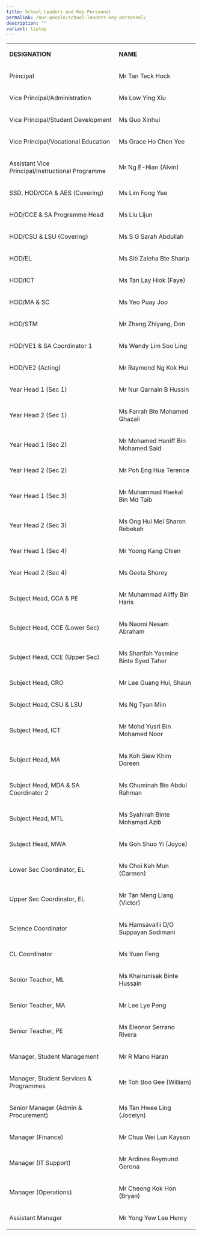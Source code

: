 ```yaml
---
title: School Leaders and Key Personnel
permalink: /our-people/school-leaders-key-personnel/
description: ""
variant: tiptap
---
```

<table style="minWidth: 50px">
<colgroup>
<col>
<col>
</colgroup>
<tbody>
<tr>
<td rowspan="1" colspan="1">
<p><strong>DESIGNATION</strong>
</p>
</td>
<td rowspan="1" colspan="1">
<p><strong>NAME</strong>
</p>
</td>
</tr>
<tr>
<td rowspan="1" colspan="1">
<p>Principal</p>
</td>
<td rowspan="1" colspan="1">
<p>Mr Tan Teck Hock</p>
</td>
</tr>
<tr>
<td rowspan="1" colspan="1">
<p>Vice Principal/Administration</p>
</td>
<td rowspan="1" colspan="1">
<p>Ms Low Ying Xiu</p>
</td>
</tr>
<tr>
<td rowspan="1" colspan="1">
<p>Vice Principal/Student Development</p>
</td>
<td rowspan="1" colspan="1">
<p>Ms Guo Xinhui</p>
</td>
</tr>
<tr>
<td rowspan="1" colspan="1">
<p>Vice Principal/Vocational Education</p>
</td>
<td rowspan="1" colspan="1">
<p>Ms Grace Ho Chen Yee</p>
</td>
</tr>
<tr>
<td rowspan="1" colspan="1">
<p>Assistant Vice Principal/Instructional Programme</p>
</td>
<td rowspan="1" colspan="1">
<p>Mr Ng E-Hian (Alvin)</p>
</td>
</tr>
<tr>
<td rowspan="1" colspan="1">
<p>SSD, HOD/CCA &amp; AES (Covering)</p>
</td>
<td rowspan="1" colspan="1">
<p>Ms Lim Fong Yee</p>
</td>
</tr>
<tr>
<td rowspan="1" colspan="1">
<p>HOD/CCE &amp; SA Programme Head</p>
</td>
<td rowspan="1" colspan="1">
<p>Ms Liu Lijun</p>
</td>
</tr>
<tr>
<td rowspan="1" colspan="1">
<p>HOD/CSU &amp; LSU (Covering)</p>
</td>
<td rowspan="1" colspan="1">
<p>Ms S G Sarah Abdullah</p>
</td>
</tr>
<tr>
<td rowspan="1" colspan="1">
<p>HOD/EL</p>
</td>
<td rowspan="1" colspan="1">
<p>Ms Siti Zaleha Bte Sharip</p>
</td>
</tr>
<tr>
<td rowspan="1" colspan="1">
<p>HOD/ICT</p>
</td>
<td rowspan="1" colspan="1">
<p>Ms Tan Lay Hiok (Faye)</p>
</td>
</tr>
<tr>
<td rowspan="1" colspan="1">
<p>HOD/MA &amp; SC</p>
</td>
<td rowspan="1" colspan="1">
<p>Ms Yeo Puay Joo</p>
</td>
</tr>
<tr>
<td rowspan="1" colspan="1">
<p>HOD/STM</p>
</td>
<td rowspan="1" colspan="1">
<p>Mr Zhang Zhiyang, Don</p>
</td>
</tr>
<tr>
<td rowspan="1" colspan="1">
<p>HOD/VE1 &amp; SA Coordinator 1</p>
</td>
<td rowspan="1" colspan="1">
<p>Ms Wendy Lim Soo Ling</p>
</td>
</tr>
<tr>
<td rowspan="1" colspan="1">
<p>HOD/VE2 (Acting)</p>
</td>
<td rowspan="1" colspan="1">
<p>Mr Raymond Ng Kok Hui</p>
</td>
</tr>
<tr>
<td rowspan="1" colspan="1">
<p>Year Head 1 (Sec 1)</p>
</td>
<td rowspan="1" colspan="1">
<p>Mr Nur Qarnain B Hussin</p>
</td>
</tr>
<tr>
<td rowspan="1" colspan="1">
<p>Year Head 2 (Sec 1)</p>
</td>
<td rowspan="1" colspan="1">
<p>Ms Farrah Bte Mohamed Ghazali</p>
</td>
</tr>
<tr>
<td rowspan="1" colspan="1">
<p>Year Head 1 (Sec 2)</p>
</td>
<td rowspan="1" colspan="1">
<p>Mr Mohamed Haniff Bin Mohamed Said</p>
</td>
</tr>
<tr>
<td rowspan="1" colspan="1">
<p>Year Head 2 (Sec 2)</p>
</td>
<td rowspan="1" colspan="1">
<p>Mr Poh Eng Hua Terence</p>
</td>
</tr>
<tr>
<td rowspan="1" colspan="1">
<p>Year Head 1 (Sec 3)</p>
</td>
<td rowspan="1" colspan="1">
<p>Mr Muhammad Haekal Bin Md Taib</p>
</td>
</tr>
<tr>
<td rowspan="1" colspan="1">
<p>Year Head 2 (Sec 3)</p>
</td>
<td rowspan="1" colspan="1">
<p>Ms Ong Hui Mei Sharon Rebekah</p>
</td>
</tr>
<tr>
<td rowspan="1" colspan="1">
<p>Year Head 1 (Sec 4)</p>
</td>
<td rowspan="1" colspan="1">
<p>Mr Yoong Kang Chien</p>
</td>
</tr>
<tr>
<td rowspan="1" colspan="1">
<p>Year Head 2 (Sec 4)</p>
</td>
<td rowspan="1" colspan="1">
<p>Ms Geeta Shorey</p>
</td>
</tr>
<tr>
<td rowspan="1" colspan="1">
<p>Subject Head, CCA &amp; PE</p>
</td>
<td rowspan="1" colspan="1">
<p>Mr Muhammad Aliffy Bin Haris</p>
</td>
</tr>
<tr>
<td rowspan="1" colspan="1">
<p>Subject Head, CCE (Lower Sec)</p>
</td>
<td rowspan="1" colspan="1">
<p>Ms Naomi Nesam Abraham</p>
</td>
</tr>
<tr>
<td rowspan="1" colspan="1">
<p>Subject Head, CCE (Upper Sec)</p>
</td>
<td rowspan="1" colspan="1">
<p>Ms Sharifah Yasmine Binte Syed Taher</p>
</td>
</tr>
<tr>
<td rowspan="1" colspan="1">
<p>Subject Head, CRO</p>
</td>
<td rowspan="1" colspan="1">
<p>Mr Lee Guang Hui, Shaun</p>
</td>
</tr>
<tr>
<td rowspan="1" colspan="1">
<p>Subject Head, CSU &amp; LSU</p>
</td>
<td rowspan="1" colspan="1">
<p>Ms Ng Tyan Miin</p>
</td>
</tr>
<tr>
<td rowspan="1" colspan="1">
<p>Subject Head, ICT</p>
</td>
<td rowspan="1" colspan="1">
<p>Mr Mohd Yusri Bin Mohamed Noor</p>
</td>
</tr>
<tr>
<td rowspan="1" colspan="1">
<p>Subject Head, MA</p>
</td>
<td rowspan="1" colspan="1">
<p>Ms Koh Siew Khim Doreen</p>
</td>
</tr>
<tr>
<td rowspan="1" colspan="1">
<p>Subject Head, MDA &amp; SA Coordinator 2</p>
</td>
<td rowspan="1" colspan="1">
<p>Ms Chuminah Bte Abdul Rahman</p>
</td>
</tr>
<tr>
<td rowspan="1" colspan="1">
<p>Subject Head, MTL</p>
</td>
<td rowspan="1" colspan="1">
<p>Ms Syahirah Binte Mohamad Azib</p>
</td>
</tr>
<tr>
<td rowspan="1" colspan="1">
<p>Subject Head, MWA</p>
</td>
<td rowspan="1" colspan="1">
<p>Ms Goh Shuo Yi (Joyce)</p>
</td>
</tr>
<tr>
<td rowspan="1" colspan="1">
<p>Lower Sec Coordinator, EL</p>
</td>
<td rowspan="1" colspan="1">
<p>Ms Choi Kah Mun (Carmen)</p>
</td>
</tr>
<tr>
<td rowspan="1" colspan="1">
<p>Upper Sec Coordinator, EL</p>
</td>
<td rowspan="1" colspan="1">
<p>Mr Tan Meng Liang (Victor)</p>
</td>
</tr>
<tr>
<td rowspan="1" colspan="1">
<p>Science Coordinator</p>
</td>
<td rowspan="1" colspan="1">
<p>Ms Hamsavallii D/O Suppayan Sodimani</p>
</td>
</tr>
<tr>
<td rowspan="1" colspan="1">
<p>CL Coordinator</p>
</td>
<td rowspan="1" colspan="1">
<p>Ms Yuan Feng</p>
</td>
</tr>
<tr>
<td rowspan="1" colspan="1">
<p>Senior Teacher, ML</p>
</td>
<td rowspan="1" colspan="1">
<p>Ms Khairunisak Binte Hussain</p>
</td>
</tr>
<tr>
<td rowspan="1" colspan="1">
<p>Senior Teacher, MA</p>
</td>
<td rowspan="1" colspan="1">
<p>Mr Lee Lye Peng</p>
</td>
</tr>
<tr>
<td rowspan="1" colspan="1">
<p>Senior Teacher, PE</p>
</td>
<td rowspan="1" colspan="1">
<p>Ms Eleonor Serrano Rivera</p>
</td>
</tr>
<tr>
<td rowspan="1" colspan="1">
<p>Manager, Student Management</p>
</td>
<td rowspan="1" colspan="1">
<p>Mr R Mano Haran</p>
</td>
</tr>
<tr>
<td rowspan="1" colspan="1">
<p>Manager, Student Services &amp; Programmes</p>
</td>
<td rowspan="1" colspan="1">
<p>Mr Toh Boo Gee (William)</p>
</td>
</tr>
<tr>
<td rowspan="1" colspan="1">
<p>Senior Manager (Admin &amp; Procurement)</p>
</td>
<td rowspan="1" colspan="1">
<p>Ms Tan Hwee Ling (Jocelyn)</p>
</td>
</tr>
<tr>
<td rowspan="1" colspan="1">
<p>Manager (Finance)</p>
</td>
<td rowspan="1" colspan="1">
<p>Mr Chua Wei Lun Kayson</p>
</td>
</tr>
<tr>
<td rowspan="1" colspan="1">
<p>Manager (IT Support)</p>
</td>
<td rowspan="1" colspan="1">
<p>Mr Ardines Reymund Gerona</p>
</td>
</tr>
<tr>
<td rowspan="1" colspan="1">
<p>Manager (Operations)</p>
</td>
<td rowspan="1" colspan="1">
<p>Mr Cheong Kok Hon (Bryan)</p>
</td>
</tr>
<tr>
<td rowspan="1" colspan="1">
<p>Assistant Manager</p>
</td>
<td rowspan="1" colspan="1">
<p>Mr Yong Yew Lee Henry</p>
</td>
</tr>
</tbody>
</table>
<p></p>